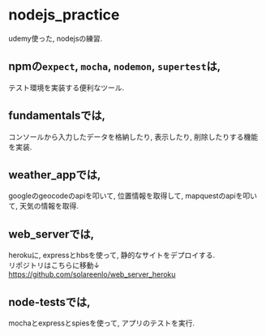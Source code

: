 # nodejs_practice
udemy使った, nodejsの練習.

## npmの`expect`, `mocha`, `nodemon`, `supertest`は,
テスト環境を実装する便利なツール.

## fundamentalsでは,
コンソールから入力したデータを格納したり, 表示したり, 削除したりする機能を実装.

## weather_appでは,
googleのgeocodeのapiを叩いて, 位置情報を取得して, mapquestのapiを叩いて, 天気の情報を取得.

## web_serverでは,
herokuに, expressとhbsを使って, 静的なサイトをデプロイする.  
リポジトリはこちらに移動↓  
https://github.com/solareenlo/web_server_heroku

## node-testsでは,
mochaとexpressとspiesを使って, アプリのテストを実行.
